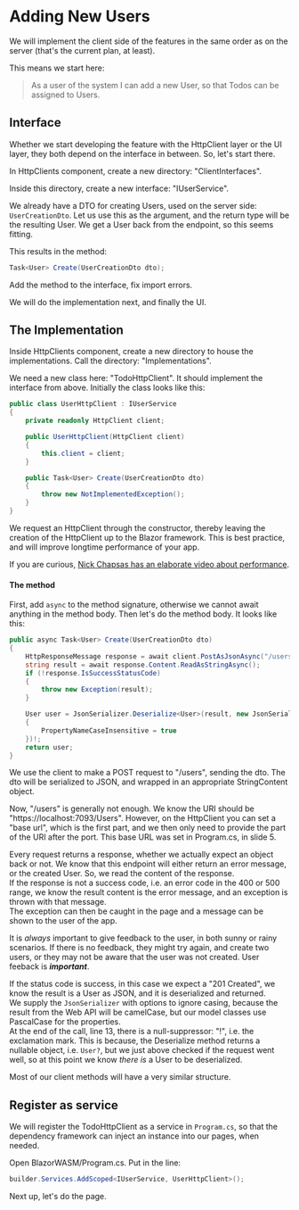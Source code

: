 # Adding New Users

We will implement the client side of the features in the same order as on the server (that's the current plan, at least).

This means we start here:

> As a user of the system I can add a new User, so that Todos can be assigned to Users.

## Interface
Whether we start developing the feature with the HttpClient layer or the UI layer, they both depend on the interface in between. So, let's start there.

In HttpClients component, create a new directory: "ClientInterfaces".

Inside this directory, create a new interface: "IUserService".

We already have a DTO for creating Users, used on the server side: `UserCreationDto`. 
Let us use this as the argument, and the return type will be the resulting User.  We get a User back from the endpoint, so this seems fitting.

This results in the method:

```csharp
Task<User> Create(UserCreationDto dto);
```

Add the method to the interface, fix import errors.


We will do the implementation next, and finally the UI.

## The Implementation

Inside HttpClients component, create a new directory to house the implementations. Call the directory: "Implementations".

We need a new class here: "TodoHttpClient". It should implement the interface from above. Initially the class looks like this:

```csharp
public class UserHttpClient : IUserService
{
    private readonly HttpClient client;

    public UserHttpClient(HttpClient client)
    {
        this.client = client;
    }

    public Task<User> Create(UserCreationDto dto)
    {
        throw new NotImplementedException();
    }
}
```

We request an HttpClient through the constructor, thereby leaving the creation of the HttpClient up to the Blazor framework. This is best practice, and will improve longtime performance of your app.

If you are curious, [Nick Chapsas has an elaborate video about performance](https://www.youtube.com/watch?v=Z6Y2adsMnAA).

#### The method

First, add `async` to the method signature, otherwise we cannot await anything in the method body. Then let's do the method body. It looks like this:

```csharp
public async Task<User> Create(UserCreationDto dto)
{
    HttpResponseMessage response = await client.PostAsJsonAsync("/users", dto);
    string result = await response.Content.ReadAsStringAsync();
    if (!response.IsSuccessStatusCode)
    {
        throw new Exception(result);
    }

    User user = JsonSerializer.Deserialize<User>(result, new JsonSerializerOptions
    {
        PropertyNameCaseInsensitive = true
    })!;
    return user;
}
```

We use the client to make a POST request to "/users", sending the dto. The dto will be serialized to JSON, and wrapped in an appropriate StringContent object.

Now, "/users" is generally not enough. We know the URI should be "https://localhost:7093/Users". However, on the HttpClient you can set a "base url", which is the first part, and we then only need to provide the part of the URI after the port. This base URL was set in Program.cs, in slide 5.


Every request returns a response, whether we actually expect an object back or not. 
We know that this endpoint will either return an error message, or the created User. 
So, we read the content of the response.\
If the response is not a success code, i.e. an error code in the 400 or 500 range, 
we know the result content is the error message, and an exception is thrown with that message.\
The exception can then be caught in the page and a message can be shown to the user of the app.

It is _always_ important to give feedback to the user, in both sunny or rainy scenarios. If there is no feedback, they might try again, and create two users, or they may not be aware that the user was not created. User feeback is _**important**_.

If the status code is success, in this case we expect a "201 Created", we know the result is a User as JSON, and it is deserialized and returned.\
We supply the `JsonSerializer` with options to ignore casing, because the result from the Web API will be camelCase, but our model classes use PascalCase for the properties.\
At the end of the call, line 13, there is a null-suppressor: "!", i.e. the exclamation mark. This is because, the Deserialize method returns a nullable object, i.e. `User?`, but we just above checked if the request went well, so at this point we know _there is_ a User to be deserialized.


Most of our client methods will have a very similar structure.

## Register as service
We will register the TodoHttpClient as a service in `Program.cs`, so that the dependency framework can inject an instance into our pages, when needed.

Open BlazorWASM/Program.cs. Put in the line:

```csharp
builder.Services.AddScoped<IUserService, UserHttpClient>();
```

Next up, let's do the page.